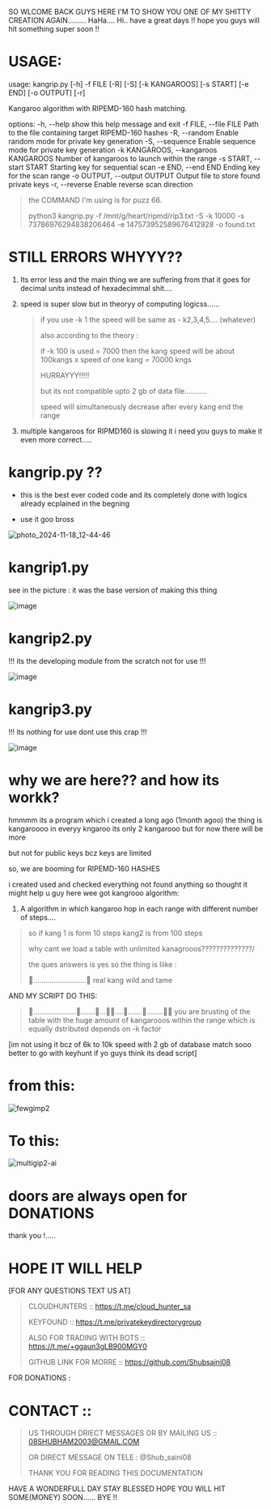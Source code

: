 SO WLCOME BACK GUYS HERE I'M TO SHOW YOU ONE OF MY SHITTY CREATION AGAIN.........
HaHa.... 
Hi.. 
have a great days !!
hope you guys will hit something super soon !!

#  USAGE:

usage: kangrip.py [-h] -f FILE [-R] [-S] [-k KANGAROOS] [-s START] [-e END] [-o OUTPUT] [-r]

Kangaroo algorithm with RIPEMD-160 hash matching.

options:
  -h, --help            show this help message and exit
  -f FILE, --file FILE  Path to the file containing target RIPEMD-160 hashes
  -R, --random          Enable random mode for private key generation
  -S, --sequence        Enable sequence mode for private key generation
  -k KANGAROOS, --kangaroos KANGAROOS
                        Number of kangaroos to launch within the range
  -s START, --start START
                        Starting key for sequential scan
  -e END, --end END     Ending key for the scan range
  -o OUTPUT, --output OUTPUT
                        Output file to store found private keys
  -r, --reverse         Enable reverse scan direction


> the COMMAND I'm using is for puzz 66.
>
> python3 kangrip.py -f /mnt/g/heart/ripmd/rip3.txt  -S -k 10000 -s  73786976294838206464 -e  147573952589676412928 -o found.txt
>

# STILL ERRORS WHYYY?? 

1. Its error less and the main thing we are suffering from that it goes for decimal units instead of hexadecimmal shit....

2. speed is super slow but in theoryy of computing logicss......
   
   > if you use -k 1 the speed will be same as - k2,3,4,5.... (whatever)
   > 
   > also according to the theory :
   > 
   > if -k 100 is used = 7000 then the kang speed will be about 100kangs x speed of one kang = 70000 kngs
   > 
   > HURRAYYY!!!!!
   > 
   > but its not compatible upto 2 gb of data file...........
   > 
   > speed will simultaneously decrease after every kang end the range
   > 

4. multiple kangaroos for RIPMD160 is slowing it i need you guys to make it even more correct.....

# kangrip.py ?? 

+ this is the best ever coded code and its completely done with logics  
already ecplained in the begning 

+ use it goo bross

![photo_2024-11-18_12-44-46](https://github.com/user-attachments/assets/291f201b-466a-41af-97c3-cdf0c469d943)


# kangrip1.py
see in the picture : it was the base version of making this thing 

![image](https://github.com/user-attachments/assets/0c0e0dcb-9a0c-4915-b246-660d72757535)


# kangrip2.py
!!! its the developing module from the scratch not for use !!!

![image](https://github.com/user-attachments/assets/0451b97e-c0f4-438f-ad3b-351d2b7858e2)


# kangrip3.py
!!! its nothing for use dont use this crap !!!


![image](https://github.com/user-attachments/assets/a945411a-f63a-4a71-9fee-5cac3fc6d2f5)

# why we are here?? and how its workk?

hmmmm its a program which i created a long ago (1month agoo) the thing is kangaroooo in everyy kngaroo its only 2 kangarooo but for now there will be more

but not for public keys bcz keys are limited

so,  we are booming for RIPEMD-160 HASHES

i created used and checked everything not found anything so thought it might help u guy
here wee got kangrooo algorithm:
1. A  algorithm in which kangaroo hop in each range with different number of steps....
   
> so if kang 1 is form 10 steps kang2 is from 100 steps
> 
> why cant we load a table with unlimited kanagrooos??????????????/
> 
> the ques answers is yes   so the thing is liike :
>
>  🐇..........................🐇 real kang wild and tame
> 
AND MY SCRIPT DO THIS:
> 🐇.....................🐇.......🐇...🐇🐇....🐇.......🐇........🐇🐇
> you are brusting of the table with the huge amount of kangarooos within the range which is equally dstributed  depends on -k factor
>

[im not using it bcz of 6k to 10k speed with 2 gb of database match sooo better to go with keyhunt if yo guys think its dead script]

# from this:

![fewgimp2](https://github.com/user-attachments/assets/29c352e9-371f-4320-8ed4-e00527cbe859)

# To this: 

![multigip2-ai](https://github.com/user-attachments/assets/1e357fce-213c-4d7a-91fb-e7e80ebea18a)

 # doors are always open for DONATIONS 
 thank you !.....
 
# HOPE IT WILL HELP
[FOR ANY QUESTIONS TEXT US AT]

> CLOUDHUNTERS :: https://t.me/cloud_hunter_sa
> 
> KEYFOUND ::  https://t.me/privatekeydirectorygroup
> 
> ALSO FOR TRADING WITH BOTS :: https://t.me/+ggaun3gLB900MGY0
> 
> GITHUB LINK FOR MORRE :: https://github.com/Shubsaini08
> 
FOR DONATIONS : 

# CONTACT :: 
> US THROUGH DRIECT MESSAGES OR BY MAILING US ::   08SHUBHAM2003@GMAIL.COM
> 
> OR DIRECT MESSAGE ON TELE : @Shub_saini08
>
> THANK YOU FOR READING THIS DOCUMENTATION

HAVE A WONDERFULL DAY STAY BLESSED HOPE YOU WILL HIT SOME(MONEY) SOON......
BYE !!

